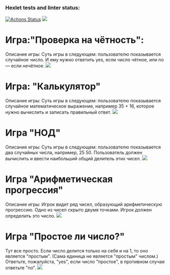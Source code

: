 ### Hexlet tests and linter status:
[![Actions Status](https://github.com/masha-masha/frontend-project-44/workflows/hexlet-check/badge.svg)](https://github.com/masha-masha/frontend-project-44/actions)
<a href="https://codeclimate.com/github/masha-masha/frontend-project-44/maintainability"><img src="https://api.codeclimate.com/v1/badges/363805adaaed82b731e3/maintainability" /></a>
<h1>Игра:"Проверка на чётность":</h1>
<p>
  Описание игры:
Суть игры в следующем: пользователю показывается случайное число. И ему нужно ответить yes, если число чётное, или no — если нечётное.
<a href="https://asciinema.org/a/uZyIJEpT1bTuyIWaKDtV3waPA" target="_blank"><img src="https://asciinema.org/a/uZyIJEpT1bTuyIWaKDtV3waPA.svg" /></a>
</p>
<h1>Игра: "Калькулятор"</h1>
<p>
  Описание игры:
Суть игры в следующем: пользователю показывается случайное математическое выражение, например 35 + 16, которое нужно вычислить и записать правильный ответ.
  <a href="https://asciinema.org/a/613982" target="_blank"><img src="https://asciinema.org/a/613982.svg" /></a>
</p>
<h1>Игра "НОД"</h1>
<p>
  Описание игры:
  Суть игры в следующем: пользователю показывается два случайных числа, например, 25 50. Пользователь должен вычислить и ввести наибольший общий делитель этих чисел.
<a href="https://asciinema.org/a/613987" target="_blank"><img src="https://asciinema.org/a/613987.svg" /></a>
</p>
<h1>Игра "Арифметическая прогрессия"</h1>
<p>
  Описание игры:
  Игрок видит ряд чисел, образующий арифметическую прогрессию. Одно из чисел скрыто двумя точками. Игрок должен определить это число.
  <a href="https://asciinema.org/a/613988" target="_blank"><img src="https://asciinema.org/a/613988.svg" /></a>
</p>
<h1>Игра "Простое ли число?"</h1>
<p>
  Тут все просто. Если число делится только на себя и на 1, то оно является "простым". (Сама единица не является "простым" числом.)
  Ответьте, пожалуйста, "yes", если число "простое", в противном случае ответьте "no".
  <a href="https://asciinema.org/a/613990" target="_blank"><img src="https://asciinema.org/a/613990.svg" /></a>
</p>
